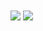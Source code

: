 <img align="center" src="https://github-readme-stats.vercel.app/api?username=sudo-logic&show_icons=true&theme=gotham&hide_border=true&count_private=true"/>
<img align="center" src="https://github-readme-streak-stats.herokuapp.com?user=sudo-logic&theme=gotham&hide_border=true&date_format=M%20j%5B%2C%20Y%5D"/>
